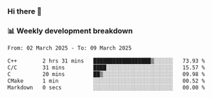 ### Hi there 👋

### 📊 Weekly development breakdown
<!--START_SECTION:waka-->

```txt
From: 02 March 2025 - To: 09 March 2025

C++        2 hrs 31 mins   ██████████████████▒░░░░░░   73.93 %
C/C        31 mins         ████░░░░░░░░░░░░░░░░░░░░░   15.57 %
C          20 mins         ██▒░░░░░░░░░░░░░░░░░░░░░░   09.98 %
CMake      1 min           ░░░░░░░░░░░░░░░░░░░░░░░░░   00.52 %
Markdown   0 secs          ░░░░░░░░░░░░░░░░░░░░░░░░░   00.00 %
```

<!--END_SECTION:waka-->
